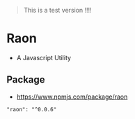 > This is a test version !!!!

# Raon
- A Javascript Utility

## Package
- https://www.npmjs.com/package/raon

```
"raon": "^0.0.6"
```

